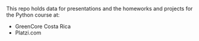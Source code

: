 This repo holds data for presentations and the homeworks and projects for the Python course at:
* GreenCore Costa Rica
* Platzi.com
